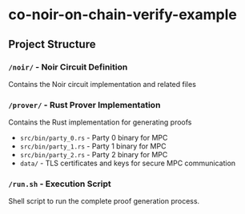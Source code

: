 # co-noir-on-chain-verify-example

## Project Structure

### `/noir/` - Noir Circuit Definition

Contains the Noir circuit implementation and related files

### `/prover/` - Rust Prover Implementation

Contains the Rust implementation for generating proofs

- `src/bin/party_0.rs` - Party 0 binary for MPC
- `src/bin/party_1.rs` - Party 1 binary for MPC
- `src/bin/party_2.rs` - Party 2 binary for MPC
- `data/` - TLS certificates and keys for secure MPC communication

### `/run.sh` - Execution Script

Shell script to run the complete proof generation process.
